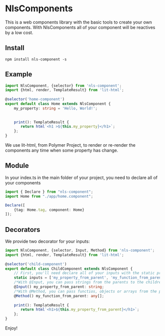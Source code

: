 # NlsComponents

This is a web components library with the basic tools to create your own components. With NlsComponents all of your component will be reactives by a low cost.

## Install

```
npm install nls-component -s
```

## Example

```ts
import NlsComponent, {selector} from 'nls-component';
import {html, render, TemplateResult} from 'lit-html';
 
@selector('home-component')
export default class Home extends NlsComponent {
    my_property: string = 'Hello, World!';
 
    
    print(): TemplateResult {
       return html`<h1 >${this.my_property}</h1>`;
    };
}


```
We use lit-html, from Polymer Project, to render or re-render the components any time when some property has change.

## Module

In your index.ts in the main folder of your project, you need to declare all of your components

```ts
import { Declare } from "nls-component";
import Home from "./app/home.component";

Declare([
    {tag: Home.tag, component: Home}
]);
```

## Decorators 

We provide two decorator for your inputs:

```ts
import NlsComponent, {selector, Input, Method} from 'nls-component';
import {html, render, TemplateResult} from 'lit-html';
 
@selector('child-component')
export default class ChildComponent extends NlsComponent {
    // First, you'll need declare all of your inputs with the static property inputs
    static inputs = ['my_property_from_parent', 'my_function_from_parent' ]
    /*With @Input, you can pass strings from the parents to the children*/
    @Input() my_property_from_parent: string;
    /*With @Method, you can pass functios, objects or arrays from the parents to the children*/
    @Method() my_function_from_parent: any[];
    
    print(): TemplateResult {
       return html`<h1>${this.my_property_from_parent}</h1>`;
    };
}    

```
Enjoy!